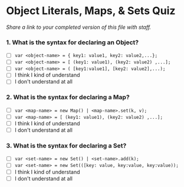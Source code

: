 # Object Literals, Maps, & Sets Quiz
_Share a link to your completed version of this file with staff._

### 1. What is the syntax for declaring an Object?
- [ ] `var <object-name> = { key1: value1, key2: value2,...};`
- [ ] `var <object-name> = [ (key1: value1), (key2: value2) ,...];`
- [ ] `var <object-name> = ( [key1:value1], [key2: value2],...);`
- [ ] I think I kind of understand
- [ ] I don't understand at all

### 2. What is the syntax for declaring a Map?
- [ ] `var <map-name> = new Map() | <map-name>.set(k, v);`
- [ ] `var <map-name> = [ (key1: value1), (key2: value2) ,...];`
- [ ] I think I kind of understand
- [ ] I don't understand at all

### 3. What is the syntax for declaring a Set?
- [ ] `var <set-name> = new Set() | <set-name>.add(k);`
- [ ] `var <set-name> = new Set(([key: value, key:value, key:value));`
- [ ] I think I kind of understand
- [ ] I don't understand at all

